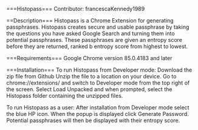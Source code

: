 ===Histopass===
Contributor: francescaKennedy1989

==Description===
Histopass is a Chrome Extension for generating passphrases. Histopass creates secure and usable
passphrase by taking the questions you have asked Google Search and turning them into potential passphrases.
These passphrases are given an entropy score before they are returned, ranked b entropy score from highest to lowest.



===Requirements===
Google Chrome version 85.0.4183 and later

===Installation===
To run Histopass from Developer mode:
Download the zip file from Github
Unzip the file to a location on your device.
Go to chrome://extensions/ and switch to Developer mode from the top right of the screen.
Select Load Unpacked and when prompted, select the  Histopass folder containing the unzipped files.

To run Histopass as a user:
After installation from Developer mode select the blue HP icon.
When the popup is displayed click Generate Password.
Potential passphrases will then be displayed with their entropy score.
